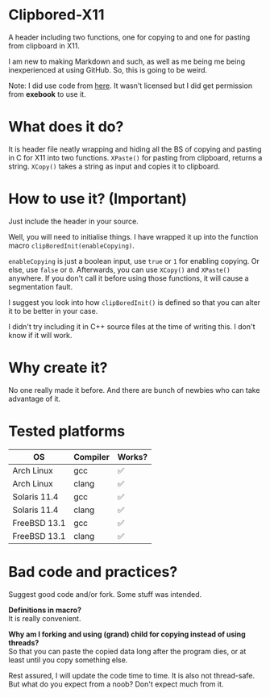 # Clipbored-X11
A header including two functions, one for copying to and one for pasting from clipboard in X11.

I am new to making Markdown and such, as well as me being me being inexperienced at using GitHub. So, this is going to be weird. 

Note: I did use code from [here](https://github.com/exebook/x11clipboard). It wasn't licensed but I did get permission from **exebook** to use it.

# What does it do?
It is header file neatly wrapping and hiding all the BS of copying and pasting in C for X11 into two functions.
`XPaste()` for pasting from clipboard, returns a string. `XCopy()` takes a string as input and copies it to clipboard. 

# How to use it? (Important)
Just include the header in your source. 

Well, you will need to initialise things. I have wrapped it up into the function macro `clipBoredInit(enableCopying)`. 

`enableCopying` is just a boolean input, use `true` or `1` for enabling copying. Or else, use `false` or `0`. Afterwards, you 
can use `XCopy()` and `XPaste()` anywhere. If you don't call it before using those functions, it will cause a segmentation fault.

I suggest you look into how `clipBoredInit()` is defined so that you can alter it to be better in your case. 

I didn't try including it in C++ source files at the time of writing this. I don't know if it will work. 

# Why create it?
No one really made it before. And there are bunch of newbies who can take advantage of it.

# Tested platforms
<table>
<thead>
<tr>
<th>OS</th>
<th>Compiler</th>
<th>Works?</th>
</tr>
</thead>
<tbody>
<tr>

<td>Arch Linux</td>
<td>gcc</td>
<td>✅</td>
</tr>
<tr>
<td>Arch Linux</td>
<td>clang</td>
<td>✅</td>
</tr>
<tr>
<td>Solaris 11.4</td>
<td>gcc</td>
<td>✅</td>
</tr>
<tr>
<td>Solaris 11.4</td>
<td>clang</td>
<td>✅</td>
</tr>
<tr>
</tr>
<tr>
<td>FreeBSD 13.1</td>
<td>gcc</td>
<td>✅</td>
</tr>
<tr>
<td>FreeBSD 13.1</td>
<td>clang</td>
<td>✅</td>
</tr>
</tbody>
</table>

# Bad code and practices?
Suggest good code and/or fork. Some stuff was intended. 

**Definitions in macro?**  
It is really convenient. 

**Why am I forking and using (grand) child for copying instead of using threads?**   
So that you can paste the copied data long after the program dies, or at least until you copy something else.

Rest assured, I will update the code time to time. It is also not thread-safe. But what do you expect from a noob? 
Don't expect much from it.
